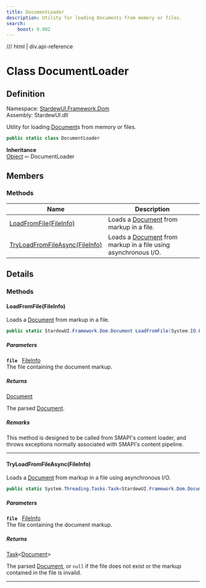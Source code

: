 ```yaml
---
title: DocumentLoader
description: Utility for loading Documents from memory or files.
search:
    boost: 0.002
---
```


<link rel="stylesheet" href="/StardewUI/stylesheets/reference.css" />

/// html | div.api-reference

# Class DocumentLoader

## Definition

<div class="api-definition" markdown>

Namespace: [StardewUI.Framework.Dom](index.md)  
Assembly: StardewUI.dll  

</div>

Utility for loading [Document](document.md)s from memory or files.

```cs
public static class DocumentLoader
```

**Inheritance**  
[Object](https://learn.microsoft.com/en-us/dotnet/api/system.object) ⇦ DocumentLoader

## Members

### Methods

 | Name | Description |
| --- | --- |
| [LoadFromFile(FileInfo)](#loadfromfilefileinfo) | Loads a [Document](document.md) from markup in a file. | 
| [TryLoadFromFileAsync(FileInfo)](#tryloadfromfileasyncfileinfo) | Loads a [Document](document.md) from markup in a file using asynchronous I/O. | 

## Details

### Methods

#### LoadFromFile(FileInfo)

Loads a [Document](document.md) from markup in a file.

```cs
public static StardewUI.Framework.Dom.Document LoadFromFile(System.IO.FileInfo file);
```

##### Parameters

**`file`** &nbsp; [FileInfo](https://learn.microsoft.com/en-us/dotnet/api/system.io.fileinfo)  
The file containing the document markup.

##### Returns

[Document](document.md)

  The parsed [Document](document.md).

##### Remarks

This method is designed to be called from SMAPI's content loader, and throws exceptions normally associated with SMAPI's content pipeline.

-----

#### TryLoadFromFileAsync(FileInfo)

Loads a [Document](document.md) from markup in a file using asynchronous I/O.

```cs
public static System.Threading.Tasks.Task<StardewUI.Framework.Dom.Document> TryLoadFromFileAsync(System.IO.FileInfo file);
```

##### Parameters

**`file`** &nbsp; [FileInfo](https://learn.microsoft.com/en-us/dotnet/api/system.io.fileinfo)  
The file containing the document markup.

##### Returns

[Task](https://learn.microsoft.com/en-us/dotnet/api/system.threading.tasks.task-1)<[Document](document.md)>

  The parsed [Document](document.md), or `null` if the file does not exist or the markup contained in the file is invalid.

-----


